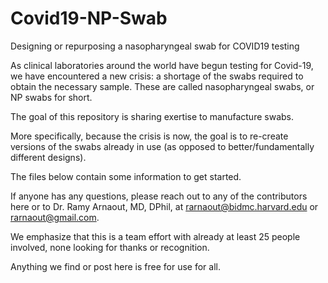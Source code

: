 # Covid19-NP-Swab
Designing or repurposing a nasopharyngeal swab for COVID19 testing

As clinical laboratories around the world have begun testing for Covid-19, we have encountered a new crisis: a shortage of the swabs required to obtain the necessary sample. These are called nasopharyngeal swabs, or NP swabs for short.

The goal of this repository is sharing exertise to manufacture swabs.

More specifically, because the crisis is now, the goal is to re-create versions of the swabs already in use (as opposed to better/fundamentally different designs).

The files below contain some information to get started.

If anyone has any questions, please reach out to any of the contributors here or to Dr. Ramy Arnaout, MD, DPhil, at rarnaout@bidmc.harvard.edu or rarnaout@gmail.com.

We emphasize that this is a team effort with already at least 25 people involved, none looking for thanks or recognition.

Anything we find or post here is free for use for all.


